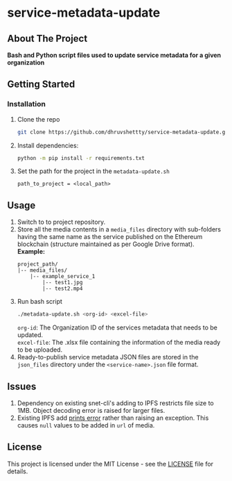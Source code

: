 # service-metadata-update


<!-- ABOUT THE PROJECT -->
## About The Project

**Bash and Python script files used to update service metadata for a given organization**


<!-- GETTING STARTED -->
## Getting Started

### Installation

1. Clone the repo
   ```sh
   git clone https://github.com/dhruvshettty/service-metadata-update.git
   ```
2. Install dependencies:
   ```sh
   python -m pip install -r requirements.txt
   ```
3. Set the path for the project in the `metadata-update.sh`
   ```
   path_to_project = <local_path>
   ```
   

<!-- USAGE EXAMPLES -->
## Usage

1. Switch to to project repository.
2. Store all the media contents in a `media_files` directory with sub-folders having the same name as the service published on the Ethereum blockchain (structure maintained as per Google Drive format).<br>
   **Example:**
   ```
   project_path/
   |-- media_files/
       |-- example_service_1
           |-- test1.jpg
           |-- test2.mp4
   ```
3. Run bash script
   ```sh
   ./metadata-update.sh <org-id> <excel-file>
   ```
   `org-id`: The Organization ID of the services metadata that needs to be updated.<br>
   `excel-file`: The .xlsx file containing the information of the media ready to be uploaded.
4. Ready-to-publish service metadata JSON files are stored in the `json_files` directory under the `<service-name>.json` file format.

## Issues

1. Dependency on existing snet-cli's adding to IPFS restricts file size to 1MB. Object decoding error is raised for larger files.
2. Existing IPFS add [prints error](https://github.com/singnet/snet-cli/blob/f587902d49225ba166c4b133a1adcfcec8ce2b62/packages/snet_cli/snet/snet_cli/utils/ipfs_utils.py#L22) rather than raising an exception. This causes `null` values to be added in `url` of media.


## License  
  
This project is licensed under the MIT License - see the
[LICENSE](https://github.com/singnet/snet-cli/blob/master/snet_sdk/LICENSE) file for details.
